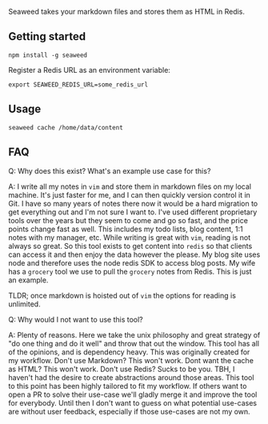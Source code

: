 Seaweed takes your markdown files and stores them as HTML in Redis.

## Getting started

`npm install -g seaweed`

Register a Redis URL as an environment variable:

`export SEAWEED_REDIS_URL=some_redis_url`

## Usage

`seaweed cache /home/data/content`

## FAQ

Q: Why does this exist? What's an example use case for this?

A: I write all my notes in `vim` and store them in markdown files on my local machine. It's just faster for me, and I can then quickly version control it in Git. I have so many years of notes there now it would be a hard migration to get everything out and I'm not sure I want to. I've used different proprietary tools over the years but they seem to come and go so fast, and the price points change fast as well.
This includes my todo lists, blog content, 1:1 notes with my manager, etc. While writing is great with `vim`, reading is not always so great. So this tool exists to get content into `redis` so that clients can access it and then enjoy the data however the please. My blog site uses node and therefore uses the node redis SDK to access blog posts. My wife has a `grocery` tool we use to pull the `grocery` notes from Redis. This is just an example.

TLDR; once markdown is hoisted out of `vim` the options for reading is unlimited.


Q: Why would I not want to use this tool?

A: Plenty of reasons. Here we take the unix philosophy and great strategy of "do one thing and do it well" and throw that out the window. This tool has all of the opinions, and is dependency heavy. This was originally created for my workflow. Don't use Markdown? This won't work. Dont want the cache as HTML? This won't work. Don't use Redis? Sucks to be you. TBH, I haven't had the desire to create abstractions around those areas. This tool to this point has been highly tailored to fit my workflow. If others want to open a PR to solve their use-case we'll gladly merge it and improve the tool for everybody. Until then I don't want to guess on what potential use-cases are without user feedback, especially if those use-cases are not my own.
